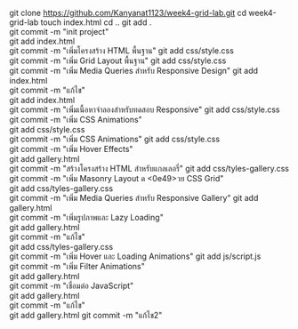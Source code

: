 git clone https://github.com/Kanyanat1123/week4-grid-lab.git
cd week4-grid-lab 
 touch index.html
 cd ..
git add .        
 git commit -m  "init project"                               
git add index.html                                
git commit -m  "เพิ่มโครงสร้าง HTML พื้นฐาน"
git add css/style.css                  
git commit -m  "เพิ่ม Grid Layout พื้นฐาน" 
git add css/style.css                 
git commit -m  "เพิ่ม Media Queries สําหรับ Responsive Design"
git add index.html                                        
git commit -m  "แก้ไข"                                     
git add index.html   
git commit -m   "เพิ่มเนื้อหาจําลองสําหรับทดสอบ Responsive"
git add css/style.css                                     
git commit -m   "เพิ่ม CSS Animations"               
git add css/style.css               
git commit -m   "เพิ่ม CSS Animations"
git add css/style.css               
git commit -m "เพิ่ม Hover Effects"   
git add gallery.html             
git commit -m "สร้างโครงสร้าง HTML สําหรับแกลเลอรี่"
git add css/tyles-gallery.css 
git commit -m "เพิ่ม Masonry Layout ด <0e49>วย CSS Grid"                    
git add css/tyles-gallery.css                         
git commit -m "เพิ่ม Media Queries สําหรับ Responsive Gallery"
git add gallery.html                                      
git commit -m "เพิ่มรูปภาพและ Lazy Loading"                  
git add gallery.html                    
git commit -m "แก้ไข"                    
git add css/tyles-gallery.css                             
git commit -m "เพิ่ม Hover และ Loading Animations"
git add js/script.js                            
git commit -m "เพิ่ม Filter Animations"           
git add gallery.html                            
git commit -m "เชื่อมต่อ JavaScript"    
git add gallery.html                 
git commit -m "แก้ไข"                 
git add gallery.html
git commit -m "แก้ไข2"
